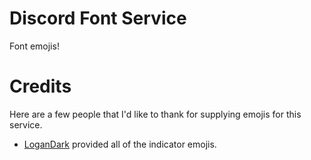 # Discord Font Service
Font emojis!

# Credits
Here are a few people that I'd like to thank for supplying emojis for this service.

* [LoganDark](https://logandark.net/) provided all of the indicator emojis.
<!---* Some other dude for the Skate and Steel fonts.--->

